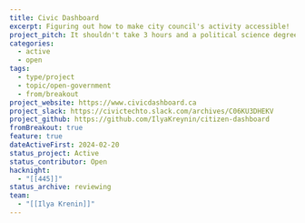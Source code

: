 ```yaml
---
title: Civic Dashboard
excerpt: Figuring out how to make city council's activity accessible!
project_pitch: It shouldn't take 3 hours and a political science degree to understand City Council and how to meaningfully engage with it. We make it take a few minutes.
categories:
  - active
  - open
tags:
  - type/project
  - topic/open-government
  - from/breakout
project_website: https://www.civicdashboard.ca
project_slack: https://civictechto.slack.com/archives/C06KU3DHEKV
project_github: https://github.com/IlyaKreynin/citizen-dashboard
fromBreakout: true
feature: true
dateActiveFirst: 2024-02-20
status_project: Active
status_contributor: Open
hacknight:
  - "[[445]]"
status_archive: reviewing
team:
  - "[[Ilya Krenin]]"
---
```

